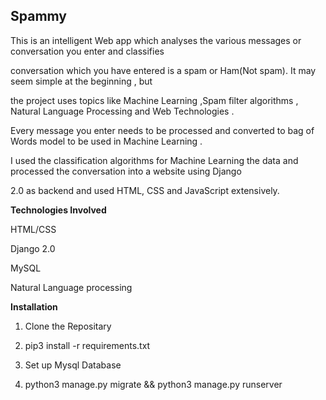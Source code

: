 ## Spammy
This is an intelligent Web app which analyses the various messages or conversation you enter and classifies

conversation which you have entered is a spam or Ham(Not spam). It may seem simple at the beginning , but 

the project uses topics like Machine Learning ,Spam filter algorithms , Natural Language Processing  and Web Technologies .

Every message you enter needs to be processed and converted to bag of Words model to be used in Machine Learning . 

I used the classification algorithms for Machine Learning the data and processed the conversation into a website using Django

2.0 as backend and used HTML, CSS and JavaScript extensively.


**Technologies Involved**

HTML/CSS 

Django 2.0

MySQL


Natural Language processing


**Installation**

1. Clone the Repositary

2. pip3 install -r requirements.txt

3. Set up Mysql Database

4. python3 manage.py migrate && python3 manage.py runserver
